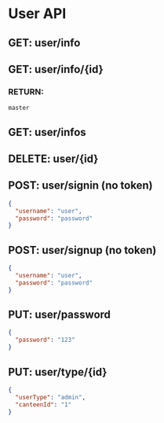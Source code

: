 # User API

## GET: user/info

## GET: user/info/{id}

### RETURN: 
    master

## GET: user/infos

## DELETE: user/{id}

## POST: user/signin (no token)

```json
{
  "username": "user",
  "password": "password"
}
```

## POST: user/signup (no token)

```json
{
  "username": "user",
  "password": "password"
}
```

## PUT: user/password

```json
{
  "password": "123"
}
```

## PUT: user/type/{id}

```json
{
  "userType": "admin",
  "canteenId": "1"
}
```
